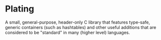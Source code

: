 # Plating
A small, general-purpose, header-only C library that features type-safe, generic containers (such as hashtables) and other useful additions that are considered to be "standard" in many (higher level) languages.